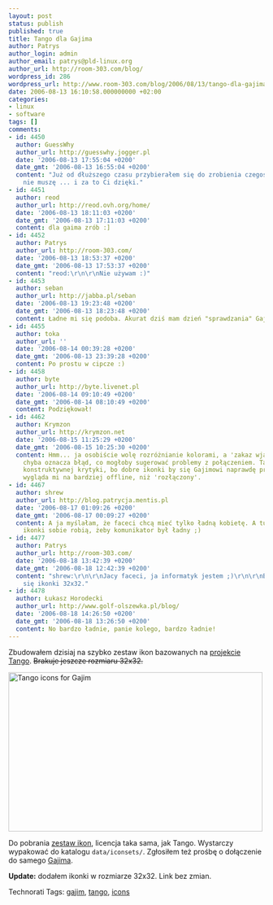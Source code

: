 ```yaml
---
layout: post
status: publish
published: true
title: Tango dla Gajima
author: Patrys
author_login: admin
author_email: patrys@pld-linux.org
author_url: http://room-303.com/blog/
wordpress_id: 286
wordpress_url: http://www.room-303.com/blog/2006/08/13/tango-dla-gajima/
date: 2006-08-13 16:10:58.000000000 +02:00
categories:
- linux
- software
tags: []
comments:
- id: 4450
  author: GuessWhy
  author_url: http://guesswhy.jogger.pl
  date: '2006-08-13 17:55:04 +0200'
  date_gmt: '2006-08-13 16:55:04 +0200'
  content: "Już od dłuższego czasu przybierałem się do zrobienia czegoś takiego.\r\nJuż
    nie muszę ... i za to Ci dzięki."
- id: 4451
  author: reod
  author_url: http://reod.ovh.org/home/
  date: '2006-08-13 18:11:03 +0200'
  date_gmt: '2006-08-13 17:11:03 +0200'
  content: dla gaima zrób :]
- id: 4452
  author: Patrys
  author_url: http://room-303.com/
  date: '2006-08-13 18:53:37 +0200'
  date_gmt: '2006-08-13 17:53:37 +0200'
  content: "reod:\r\n\r\nNie używam :)"
- id: 4453
  author: seban
  author_url: http://jabba.pl/seban
  date: '2006-08-13 19:23:48 +0200'
  date_gmt: '2006-08-13 18:23:48 +0200'
  content: Ładne mi się podoba. Akurat dziś mam dzień "sprawdzania" Gajima
- id: 4455
  author: toka
  author_url: ''
  date: '2006-08-14 00:39:28 +0200'
  date_gmt: '2006-08-13 23:39:28 +0200'
  content: Po prostu w cipcze :)
- id: 4458
  author: byte
  author_url: http://byte.livenet.pl
  date: '2006-08-14 09:10:49 +0200'
  date_gmt: '2006-08-14 08:10:49 +0200'
  content: Podziękował!
- id: 4462
  author: Krymzon
  author_url: http://krymzon.net
  date: '2006-08-15 11:25:29 +0200'
  date_gmt: '2006-08-15 10:25:30 +0200'
  content: Hmm... ja osobiście wolę rozróżnianie kolorami, a 'zakaz wjazdu' w Tango
    chyba oznacza błąd, co mogłoby sugerować problemy z połączeniem. Tak w ramach
    konstruktywnej krytyki, bo dobre ikonki by się Gajimowi naprawdę przydały. 'Zajęty'
    wygląda mi na bardziej offline, niż 'rozłączony'.
- id: 4467
  author: shrew
  author_url: http://blog.patrycja.mentis.pl
  date: '2006-08-17 01:09:26 +0200'
  date_gmt: '2006-08-17 00:09:27 +0200'
  content: A ja myślałam, że faceci chcą mieć tylko ładną kobietę. A tu proszę...
    ikonki sobie robią, żeby komunikator był ładny ;)
- id: 4477
  author: Patrys
  author_url: http://room-303.com/
  date: '2006-08-18 13:42:39 +0200'
  date_gmt: '2006-08-18 12:42:39 +0200'
  content: "shrew:\r\n\r\nJacy faceci, ja informatyk jestem ;)\r\n\r\nBTW: pojawiły
    się ikonki 32x32."
- id: 4478
  author: Łukasz Horodecki
  author_url: http://www.golf-olszewka.pl/blog/
  date: '2006-08-18 14:26:50 +0200'
  date_gmt: '2006-08-18 13:26:50 +0200'
  content: No bardzo ładnie, panie kolego, bardzo ładnie!
---
```

<p>Zbudowałem dzisiaj na szybko zestaw ikon bazowanych na <a href="http://tango.freedesktop.org/Tango_Desktop_Project">projekcie Tango</a>. <del>Brakuje jeszcze rozmiaru 32x32.</del></p>

<p class="strip"><a href="http://www.flickr.com/photos/patrys/214027017/" title="Photo Sharing"><img src="http://static.flickr.com/61/214027017_481042b76b.jpg" alt="Tango icons for Gajim" height="313" width="500" /></a></p>

<p>Do pobrania <a href="http://wirusy.room-303.com/Gajim/">zestaw ikon</a>, licencja taka sama, jak Tango. Wystarczy wypakować do katalogu <code>data/iconsets/</code>. Zgłosiłem też prośbę o dołączenie do samego <a href="http://gajim.org/">Gajima</a>.</p>

<p><strong>Update:</strong> dodałem ikonki w rozmiarze 32x32. Link bez zmian.</p>

Technorati Tags: <a href="http://technorati.com/tag/gajim" rel="tag">gajim</a>, <a href="http://technorati.com/tag/tango" rel="tag">tango</a>, <a href="http://technorati.com/tag/icons" rel="tag">icons</a>
